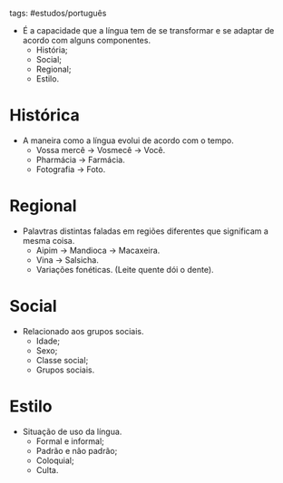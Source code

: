 tags: #estudos/português 

- É a capacidade que a língua tem de se transformar e se adaptar de acordo com alguns componentes.
	- História;
	- Social;
	- Regional;
	- Estilo.

# Histórica
- A maneira como a língua evolui de acordo com o tempo.
	- Vossa mercê $\rightarrow$ Vosmecê $\rightarrow$ Você.
	- Pharmácia $\rightarrow$ Farmácia.
	- Fotografia $\rightarrow$ Foto.

# Regional
- Palavtras distintas faladas em regiões diferentes que significam a mesma coisa.
	- Aipim $\rightarrow$ Mandioca $\rightarrow$ Macaxeira.
	- Vina $\rightarrow$ Salsicha.
	- Variações fonéticas. (Leite quente dói o dente).

# Social
- Relacionado aos grupos sociais.
	- Idade;
	- Sexo;
	- Classe social;
	- Grupos sociais.

# Estilo
- Situação de uso da língua.
	- Formal e informal;
	- Padrão e não padrão;
	- Coloquial;
	- Culta.

